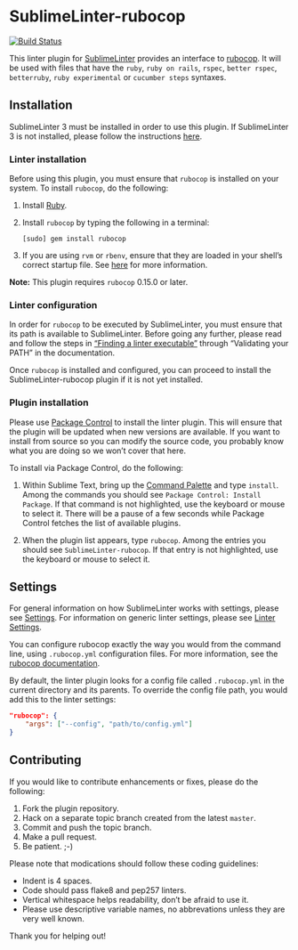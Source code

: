 SublimeLinter-rubocop
=========================

[![Build Status](https://travis-ci.org/SublimeLinter/SublimeLinter-rubocop.svg?branch=master)](https://travis-ci.org/SublimeLinter/SublimeLinter-rubocop)

This linter plugin for [SublimeLinter](http://sublimelinter.readthedocs.org) provides an interface to [rubocop](https://github.com/bbatsov/rubocop). It will be used with files that have the `ruby`, `ruby on rails`, `rspec`, `better rspec`, `betterruby`, `ruby experimental` or `cucumber steps` syntaxes.

## Installation
SublimeLinter 3 must be installed in order to use this plugin. If SublimeLinter 3 is not installed, please follow the instructions [here](http://sublimelinter.readthedocs.org/en/latest/installation.html).

### Linter installation
Before using this plugin, you must ensure that `rubocop` is installed on your system. To install `rubocop`, do the following:

1. Install [Ruby](http://ruby-lang.org).

1. Install `rubocop` by typing the following in a terminal:
   ```
   [sudo] gem install rubocop
   ```

1. If you are using `rvm` or `rbenv`, ensure that they are loaded in your shell’s correct startup file. See [here](http://sublimelinter.readthedocs.org/en/latest/troubleshooting.html#shell-startup-files) for more information.

**Note:** This plugin requires `rubocop` 0.15.0 or later.

### Linter configuration
In order for `rubocop` to be executed by SublimeLinter, you must ensure that its path is available to SublimeLinter. Before going any further, please read and follow the steps in [“Finding a linter executable”](http://sublimelinter.readthedocs.org/en/latest/troubleshooting.html#finding-a-linter-executable) through “Validating your PATH” in the documentation.

Once `rubocop` is installed and configured, you can proceed to install the SublimeLinter-rubocop plugin if it is not yet installed.

### Plugin installation
Please use [Package Control](https://sublime.wbond.net/installation) to install the linter plugin. This will ensure that the plugin will be updated when new versions are available. If you want to install from source so you can modify the source code, you probably know what you are doing so we won’t cover that here.

To install via Package Control, do the following:

1. Within Sublime Text, bring up the [Command Palette](http://docs.sublimetext.info/en/sublime-text-3/extensibility/command_palette.html) and type `install`. Among the commands you should see `Package Control: Install Package`. If that command is not highlighted, use the keyboard or mouse to select it. There will be a pause of a few seconds while Package Control fetches the list of available plugins.

1. When the plugin list appears, type `rubocop`. Among the entries you should see `SublimeLinter-rubocop`. If that entry is not highlighted, use the keyboard or mouse to select it.

## Settings
For general information on how SublimeLinter works with settings, please see [Settings](http://sublimelinter.readthedocs.org/en/latest/settings.html). For information on generic linter settings, please see [Linter Settings](http://sublimelinter.readthedocs.org/en/latest/linter_settings.html).

You can configure rubocop exactly the way you would from the command line, using `.rubocop.yml` configuration files. For more information, see the [rubocop documentation](https://github.com/bbatsov/rubocop#configuration).

By default, the linter plugin looks for a config file called `.rubocop.yml` in the current directory and its parents. To override the config file path, you would add this to the linter settings:

```json
"rubocop": {
    "args": ["--config", "path/to/config.yml"]
}
```

## Contributing
If you would like to contribute enhancements or fixes, please do the following:

1. Fork the plugin repository.
1. Hack on a separate topic branch created from the latest `master`.
1. Commit and push the topic branch.
1. Make a pull request.
1. Be patient.  ;-)

Please note that modications should follow these coding guidelines:

- Indent is 4 spaces.
- Code should pass flake8 and pep257 linters.
- Vertical whitespace helps readability, don’t be afraid to use it.
- Please use descriptive variable names, no abbrevations unless they are very well known.

Thank you for helping out!
